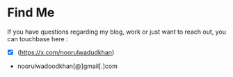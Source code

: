 # Find Me

If you have questions regarding my blog, work or just want to reach out, you can touchbase here : 

- [X] (https://x.com/noorulwadudkhan)
- noorulwadoodkhan[@]gmail[.]com
  
